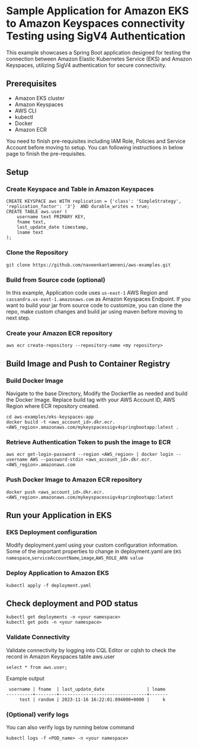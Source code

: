 # Sample Application for Amazon EKS to Amazon Keyspaces connectivity Testing using SigV4 Authentication

This example showcases a Spring Boot application designed for testing the connection between Amazon Elastic Kubernetes Service (EKS) and Amazon Keyspaces, utilizing SigV4 authentication for secure connectivity.

## Prerequisites

- Amazon EKS cluster
- Amazon Keyspaces
- AWS CLI
- kubectl
- Docker
- Amazon ECR

You need to finish pre-requisites including IAM Role, Policies and Service Account before moving to setup. You can following instructions in below page to finish the pre-requisites.

## Setup

### Create Keyspace and Table in Amazon Keyspaces

```
CREATE KEYSPACE aws WITH replication = {'class': 'SimpleStrategy', 'replication_factor': '3'}  AND durable_writes = true;
CREATE TABLE aws.user (
    username text PRIMARY KEY,
    fname text,
    last_update_date timestamp,
    lname text
);
```

### Clone the Repository

```shell
git clone https://github.com/naveenkantamneni/aws-examples.git
```

### Build from Source code (optional)
In this example, Application code uses ```us-east-1``` AWS Region and ```cassandra.us-east-1.amazonaws.com``` as Amazon Keyspaces Endpoint. If you want to build your jar from source code to customize, you can clone the repo, make custom changes and build jar using maven before moving to next step.

### Create your Amazon ECR repository
```
aws ecr create-repository --repository-name <my repository>
```

## Build Image and Push to Container Registry

### Build Docker Image
Navigate to the base Directory, Modify the Dockerfile as needed and build the Docker Image. Replace build tag with your AWS Account ID, AWS Region where ECR repository created.

```
cd aws-examples/eks-keyspaces-app
docker build -t <aws_account_id>.dkr.ecr.<AWS_region>.amazonaws.com/mykeyspacessigv4springbootapp:latest .
```

### Retrieve Authentication Token to push the image to ECR
```
aws ecr get-login-password --region <AWS_region> | docker login --username AWS --password-stdin <aws_account_id>.dkr.ecr.<AWS_region>.amazonaws.com
```

### Push Docker Image to Amazon ECR repository
```
docker push <aws_account_id>.dkr.ecr.<AWS_region>.amazonaws.com/mykeyspacessigv4springbootapp:latest
```
## Run your Application in EKS


### EKS Deployment configuration
Modify deployment.yaml using your custom configuration information. Some of the important properties to change in deployment.yaml are ```EKS namespace```,```serviceAccountName```,```image```,```AWS_ROLE_ARN value```

### Deploy Application to Amazon EKS
```
kubectl apply -f deployment.yaml
```

## Check deployment and POD status
```
kubectl get deployments -n <your namespace>
kubectl get pods -n <your namespace>
```

### Validate Connectivity

Validate connectivity by logging into CQL Editor or cqlsh to check the record in Amazon Keyspaces table aws.user

```
select * from aws.user;
```

Example output
```
 username | fname  | last_update_date                | lname
----------+--------+---------------------------------+-------
     test | random | 2023-11-16 16:22:01.094000+0000 |     k
```

### (Optional) verify logs
You can also verify logs by running below command

```
kubectl logs -f <POD_name> -n <your namespace>
```

